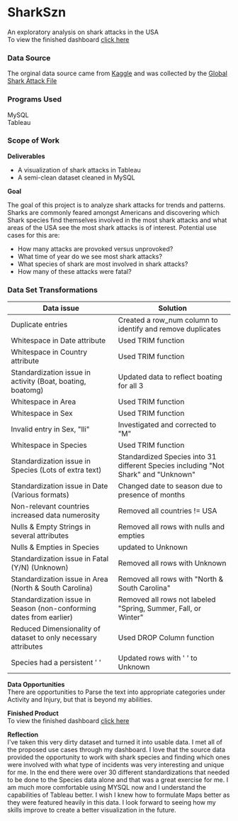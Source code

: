 # SharkSzn
An exploratory analysis on shark attacks in the USA <br>
To view the finished dashboard [click here](https://public.tableau.com/app/profile/marissa.nash/viz/SharkAttacks_17225411482070/Dashboard1)

### Data Source ###
The orginal data source came from [Kaggle](https://www.kaggle.com/datasets/teajay/global-shark-attacks) and was collected by the [Global Shark Attack File](https://www.sharkattackfile.net/index.htm)

### Programs Used ###
MySQL <br>
Tableau

### Scope of Work ###
**Deliverables**
- A visualization of shark attacks in Tableau
- A semi-clean dataset cleaned in MySQL

**Goal**

The goal of this project is to analyze shark attacks for trends and patterns. Sharks are commonly feared amongst Americans and discovering which Shark species find themselves involved in the most shark attacks and what areas of the USA see the most shark attacks is of interest. Potential use cases for this are:
- How many attacks are provoked versus unprovoked?
- What time of year do we see most shark attacks?
- What species of shark are most involved in shark attacks?
- How many of these attacks were fatal?

### Data Set Transformations ###

| Data issue  | Solution |
| ------------- | ------------- |
| Duplicate entries | Created a row_num column to identify and remove duplicates  |
| Whitespace in Date attribute | Used TRIM function|
| Whitespace in Country attribute | Used TRIM function|
| Standardization issue in activity (Boat, boating, boatomg) | Updated data to reflect boating for all 3 |
| Whitespace in Area | Used TRIM function |
| Whitespace in Sex | Used TRIM function |
| Invalid entry in Sex, "lli"| Investigated and corrected to "M"|
| Whitespace in Species | Used TRIM function|
| Standardization issue in Species (Lots of extra text) | Standardized Species into 31 different Species including "Not Shark" and "Unknown"|
| Standardization issue in Date (Various formats) | Changed date to season due to presence of months |
| Non-relevant countries increased data numerosity| Removed all countries != USA |
| Nulls & Empty Strings in several attributes | Removed all rows with nulls and empties |
| Nulls & Empties in Species | updated to Unknown |
| Standardization issue in Fatal (Y/N) (Unknown) | Removed all rows with Unknown |
| Standardization issue in Area (North & South Carolina) | Removed all rows with "North & South Carolina"|
| Standardization issue in Season (non-conforming dates from earlier) | Removed all rows not labeled "Spring, Summer, Fall, or Winter"|
| Reduced Dimensionality of dataset to only necessary attributes | Used DROP Column function|
| Species had a persistent ' ' | Updated rows with ' ' to Unknown|


**Data Opportunities** <br>
There are opportunities to Parse the text into appropriate categories under Activity and Injury, but that is beyond my abilities.

**Finished Product** <br>
To view the finished dashboard [click here](https://public.tableau.com/app/profile/marissa.nash/viz/SharkAttacks_17225411482070/Dashboard1)

**Reflection** <br>
I've taken this very dirty dataset and turned it into usable data. I met all of the proposed use cases through my dashboard. I love that the source data provided the opportunity to work with shark species and finding which ones were involved with what type of incidents was very interesting and unique for me. In the end there were over 30 different standardizations that needed to be done to the Species data alone and that was a great exercise for me. I am much more comfortable using MYSQL now and I understand the capabilities of Tableau better. I wish I knew how to formulate Maps better as they were featured heavily in this data. I look forward to seeing how my skills improve to create a better visualization in the future. 
